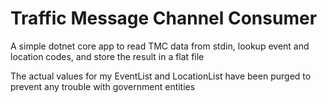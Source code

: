 # Traffic Message Channel Consumer
A simple dotnet core app to read TMC data from stdin, lookup event and location codes, and store the result in a flat file

The actual values for my EventList and LocationList have been purged to prevent any trouble with government entities
